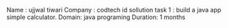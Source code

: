 Name : ujjwal tiwari 
Company : codtech id sollution
task 1 : build a java app simple calculator.
Domain: java programing
Duration: 1 months


